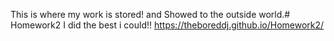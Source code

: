 <!-- this is my "profolio"  -->
This is where my work is stored! and Showed to the outside world.# Homework2
I did the best i could!!
https://theboreddj.github.io/Homework2/